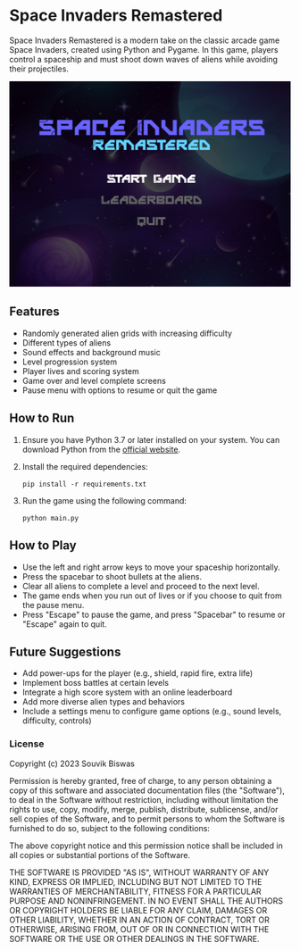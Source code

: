 # Space Invaders Remastered

Space Invaders Remastered is a modern take on the classic arcade game Space Invaders, created using Python and Pygame. In this game, players control a spaceship and must shoot down waves of aliens while avoiding their projectiles.

![Game Screenshot](assets/screenshots/game_screenshot.png)

## Features

- Randomly generated alien grids with increasing difficulty
- Different types of aliens
- Sound effects and background music
- Level progression system
- Player lives and scoring system
- Game over and level complete screens
- Pause menu with options to resume or quit the game

## How to Run

1. Ensure you have Python 3.7 or later installed on your system. You can download Python from the [official website](https://www.python.org/downloads/).

2. Install the required dependencies:
    ```
    pip install -r requirements.txt
    ```

3. Run the game using the following command:
    ```
    python main.py
    ```

## How to Play

- Use the left and right arrow keys to move your spaceship horizontally.
- Press the spacebar to shoot bullets at the aliens.
- Clear all aliens to complete a level and proceed to the next level.
- The game ends when you run out of lives or if you choose to quit from the pause menu.
- Press "Escape" to pause the game, and press "Spacebar" to resume or "Escape" again to quit.

## Future Suggestions

- Add power-ups for the player (e.g., shield, rapid fire, extra life)
- Implement boss battles at certain levels
- Integrate a high score system with an online leaderboard
- Add more diverse alien types and behaviors
- Include a settings menu to configure game options (e.g., sound levels, difficulty, controls)


### License

Copyright (c) 2023 Souvik Biswas

Permission is hereby granted, free of charge, to any person obtaining a copy
of this software and associated documentation files (the "Software"), to deal
in the Software without restriction, including without limitation the rights
to use, copy, modify, merge, publish, distribute, sublicense, and/or sell
copies of the Software, and to permit persons to whom the Software is
furnished to do so, subject to the following conditions:

The above copyright notice and this permission notice shall be included in all
copies or substantial portions of the Software.

THE SOFTWARE IS PROVIDED "AS IS", WITHOUT WARRANTY OF ANY KIND, EXPRESS OR
IMPLIED, INCLUDING BUT NOT LIMITED TO THE WARRANTIES OF MERCHANTABILITY,
FITNESS FOR A PARTICULAR PURPOSE AND NONINFRINGEMENT. IN NO EVENT SHALL THE
AUTHORS OR COPYRIGHT HOLDERS BE LIABLE FOR ANY CLAIM, DAMAGES OR OTHER
LIABILITY, WHETHER IN AN ACTION OF CONTRACT, TORT OR OTHERWISE, ARISING FROM,
OUT OF OR IN CONNECTION WITH THE SOFTWARE OR THE USE OR OTHER DEALINGS IN THE
SOFTWARE.